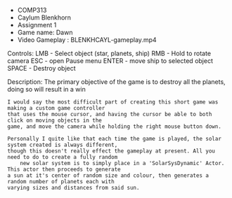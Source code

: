 - COMP313
- Caylum Blenkhorn
- Assignment 1
- Game name: Dawn
- Video Gameplay : BLENKHCAYL-gameplay.mp4

Controls:
	LMB - Select object (star, planets, ship)
	RMB - Hold to rotate camera
	ESC - open Pause menu
	ENTER - move ship to selected object
	SPACE - Destroy object

Description: 
	The primary objective of the game is to destroy all the planets, doing so will result in a win
	
	I would say the most difficult part of creating this short game was making a custom game controller
	that uses the mouse cursor, and having the cursor be able to both click on moving objects in the 
	game, and move the camera while holding the right mouse button down.

	Personally I quite like that each time the game is played, the solar system created is always different,
	though this doesn't really effect the gameplay at present. All you need to do to create a fully random
        new solar system is to simply place in a 'SolarSysDynamic' Actor. This actor then proceeds to generate 
	a sun at it's center of random size and colour, then generates a random number of planets each with
	varying sizes and distances from said sun.
	

